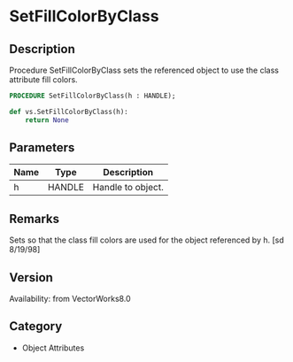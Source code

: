 # SetFillColorByClass

## Description
Procedure SetFillColorByClass sets the referenced object to use the class attribute fill colors.

```pascal
PROCEDURE SetFillColorByClass(h : HANDLE);
```

```python
def vs.SetFillColorByClass(h):
    return None
```

## Parameters
|Name|Type|Description|
|---|---|---|
|h|HANDLE|Handle to object.|

## Remarks
Sets so that the class fill colors are used for the object referenced by h.
[sd 8/19/98]

## Version
Availability: from VectorWorks8.0

## Category
* Object Attributes

